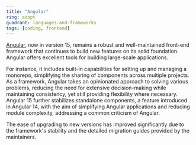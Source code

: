 ```yaml
---
title: "Angular"
ring: adopt
quadrant: languages-and-frameworks
tags: [coding, frontend]
---
```


[Angular](https://angular.io/), now in version 15, remains a robust and well-maintained front-end framework that continues to build new features on its solid foundation. Angular offers excellent tools for building large-scale applications.

For instance, it includes built-in capabilities for setting up and managing a monorepo, simplifying the sharing of components across multiple projects. As a framework, Angular takes an opinionated approach to solving various problems, reducing the need for extensive decision-making while maintaining consistency, yet still providing flexibility where necessary. Angular 15 further stabilizes standalone components, a feature introduced in Angular 14, with the aim of simplifying Angular applications and reducing module complexity, addressing a common criticism of Angular.

The ease of upgrading to new versions has improved significantly due to the framework's stability and the detailed migration guides provided by the maintainers.
